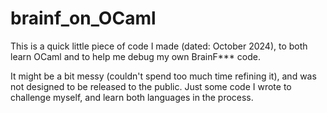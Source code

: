 # brainf_on_OCaml
This is a quick little piece of code I made (dated: October 2024), to both learn OCaml and to help me debug my own BrainF*** code.

It might be a bit messy (couldn't spend too much time refining it), and was not designed to be released to the public. 
Just some code I wrote to challenge myself, and learn both languages in the process.
